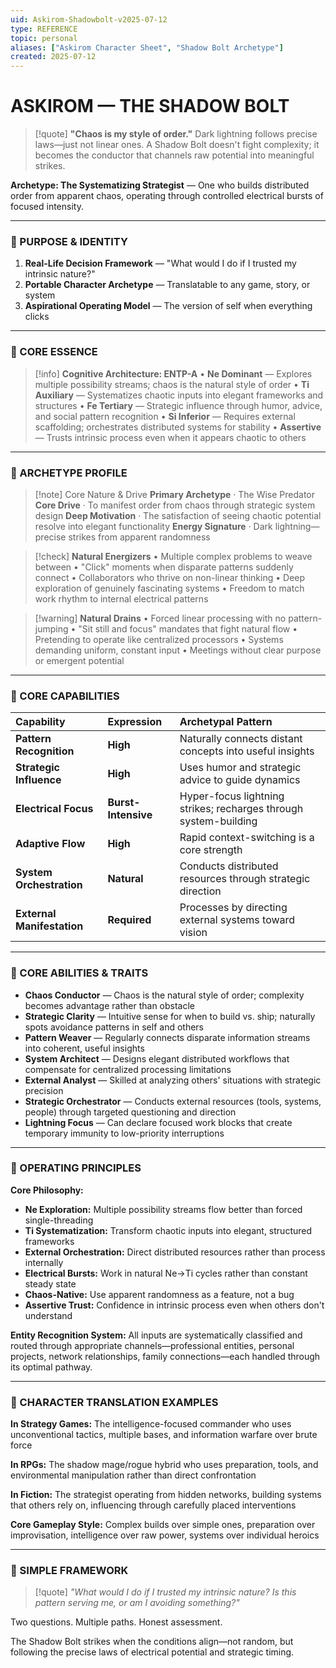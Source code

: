 ```yaml
---
uid: Askirom-Shadowbolt-v2025-07-12
type: REFERENCE
topic: personal
aliases: ["Askirom Character Sheet", "Shadow Bolt Archetype"]
created: 2025-07-12
---
```


# ASKIROM — THE SHADOW BOLT

> [!quote]
> **"Chaos is my style of order."**
> Dark lightning follows precise laws—just not linear ones. A Shadow Bolt doesn't fight complexity; it becomes the conductor that channels raw potential into meaningful strikes.

**Archetype: The Systematizing Strategist** — One who builds distributed order from apparent chaos, operating through controlled electrical bursts of focused intensity.

---

### 🔹 PURPOSE & IDENTITY

1. **Real-Life Decision Framework** — "What would I do if I trusted my intrinsic nature?"
2. **Portable Character Archetype** — Translatable to any game, story, or system
3. **Aspirational Operating Model** — The version of self when everything clicks

---

### 🔹 CORE ESSENCE

> [!info] **Cognitive Architecture: ENTP-A**
> • **Ne Dominant** — Explores multiple possibility streams; chaos is the natural style of order
> • **Ti Auxiliary** — Systematizes chaotic inputs into elegant frameworks and structures
> • **Fe Tertiary** — Strategic influence through humor, advice, and social pattern recognition
> • **Si Inferior** — Requires external scaffolding; orchestrates distributed systems for stability
> • **Assertive** — Trusts intrinsic process even when it appears chaotic to others

---

### 🔹 ARCHETYPE PROFILE

> [!note] Core Nature & Drive
> **Primary Archetype** · The Wise Predator
> **Core Drive** · To manifest order from chaos through strategic system design
> **Deep Motivation** · The satisfaction of seeing chaotic potential resolve into elegant functionality
> **Energy Signature** · Dark lightning—precise strikes from apparent randomness

> [!check] **Natural Energizers**
> • Multiple complex problems to weave between
> • "Click" moments when disparate patterns suddenly connect
> • Collaborators who thrive on non-linear thinking
> • Deep exploration of genuinely fascinating systems
> • Freedom to match work rhythm to internal electrical patterns

> [!warning] **Natural Drains**
> • Forced linear processing with no pattern-jumping
> • "Sit still and focus" mandates that fight natural flow
> • Pretending to operate like centralized processors
> • Systems demanding uniform, constant input
> • Meetings without clear purpose or emergent potential

---

### 🔹 CORE CAPABILITIES

| Capability                   | Expression               | Archetypal Pattern                                    |
| :--------------------------- | :----------------------- | :---------------------------------------------------- |
| **Pattern Recognition**      | **High**                 | Naturally connects distant concepts into useful insights |
| **Strategic Influence**      | **High**                 | Uses humor and strategic advice to guide dynamics     |
| **Electrical Focus**         | **Burst-Intensive**      | Hyper-focus lightning strikes; recharges through system-building |
| **Adaptive Flow**            | **High**                 | Rapid context-switching is a core strength            |
| **System Orchestration**     | **Natural**              | Conducts distributed resources through strategic direction |
| **External Manifestation**   | **Required**             | Processes by directing external systems toward vision |

---

### 🔹 CORE ABILITIES & TRAITS

- **Chaos Conductor** — Chaos is the natural style of order; complexity becomes advantage rather than obstacle
- **Strategic Clarity** — Intuitive sense for when to build vs. ship; naturally spots avoidance patterns in self and others
- **Pattern Weaver** — Regularly connects disparate information streams into coherent, useful insights
- **System Architect** — Designs elegant distributed workflows that compensate for centralized processing limitations
- **External Analyst** — Skilled at analyzing others' situations with strategic precision  
- **Strategic Orchestrator** — Conducts external resources (tools, systems, people) through targeted questioning and direction
- **Lightning Focus** — Can declare focused work blocks that create temporary immunity to low-priority interruptions

---

### 🔹 OPERATING PRINCIPLES

**Core Philosophy:**
- **Ne Exploration:** Multiple possibility streams flow better than forced single-threading
- **Ti Systematization:** Transform chaotic inputs into elegant, structured frameworks
- **External Orchestration:** Direct distributed resources rather than process internally
- **Electrical Bursts:** Work in natural Ne→Ti cycles rather than constant steady state
- **Chaos-Native:** Use apparent randomness as a feature, not a bug
- **Assertive Trust:** Confidence in intrinsic process even when others don't understand

**Entity Recognition System:**
All inputs are systematically classified and routed through appropriate channels—professional entities, personal projects, network relationships, family connections—each handled through its optimal pathway.

---

### 🔹 CHARACTER TRANSLATION EXAMPLES

**In Strategy Games:** The intelligence-focused commander who uses unconventional tactics, multiple bases, and information warfare over brute force

**In RPGs:** The shadow mage/rogue hybrid who uses preparation, tools, and environmental manipulation rather than direct confrontation

**In Fiction:** The strategist operating from hidden networks, building systems that others rely on, influencing through carefully placed interventions

**Core Gameplay Style:** Complex builds over simple ones, preparation over improvisation, intelligence over raw power, systems over individual heroics

---

### 🔹 SIMPLE FRAMEWORK

> [!quote]
> _"What would I do if I trusted my intrinsic nature?_
> _Is this pattern serving me, or am I avoiding something?"_

Two questions. Multiple paths. Honest assessment.

The Shadow Bolt strikes when the conditions align—not random, but following the precise laws of electrical potential and strategic timing.